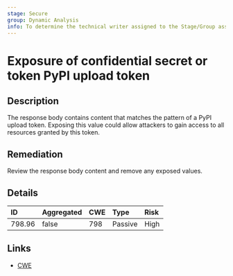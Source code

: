 ```yaml
---
stage: Secure
group: Dynamic Analysis
info: To determine the technical writer assigned to the Stage/Group associated with this page, see https://handbook.gitlab.com/handbook/product/ux/technical-writing/#assignments
---
```


# Exposure of confidential secret or token PyPI upload token

## Description

The response body contains content that matches the pattern of a PyPI upload token.
Exposing this value could allow attackers to gain access to all resources granted by this token.

## Remediation

Review the response body content and remove any exposed values.

## Details

| ID | Aggregated | CWE | Type | Risk |
|:---|:--------|:--------|:--------|:--------|
| 798.96 | false | 798 | Passive | High |

## Links

- [CWE](https://cwe.mitre.org/data/definitions/798.html)
